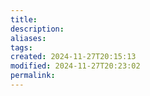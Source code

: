 ```yaml
---
title: 
description: 
aliases: 
tags: 
created: 2024-11-27T20:15:13
modified: 2024-11-27T20:23:02
permalink: 
---
```



[^1]: yes, failure sticks inside trhe mind for way longer. once the feeling of loss is established. it stays for a long time. this is interesting. you can see the glass half full to half empty very quick, but we see the glass from half empty to half full very slow. this is a recession. but we forgot to think about all the good things in our life. loss is bigger https://www.ted.com/talks/alison_ledgerwood_a_simple_trick_to_improve_positive_thinking
